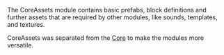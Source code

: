 The CoreAssets module contains basic prefabs, block definitions and further assets that are required by other modules, like sounds, templates, and textures.

CoreAssets was separated from the [Core](https://github.com/MovingBlocks/Terasology/tree/develop/modules/Core) to make the modules more versatile.

